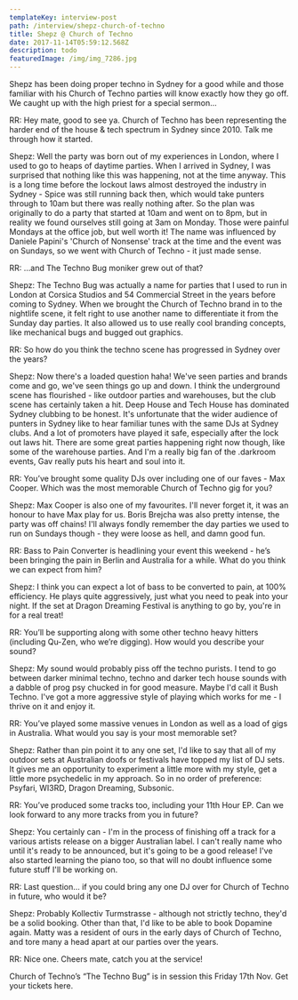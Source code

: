 ```yaml
---
templateKey: interview-post
path: /interview/shepz-church-of-techno
title: Shepz @ Church of Techno
date: 2017-11-14T05:59:12.568Z
description: todo
featuredImage: /img/img_7286.jpg
---
```


Shepz has been doing proper techno in Sydney for a good while and those familiar with his Church of Techno parties will know exactly how they go off. We caught up with the high priest for a special sermon...

RR: Hey mate, good to see ya. Church of Techno has been representing the harder end of the house & tech spectrum in Sydney since 2010. Talk me through how it started.

Shepz: Well the party was born out of my experiences in London, where I used to go to heaps of daytime parties. When I arrived in Sydney, I was surprised that nothing like this was happening, not at the time anyway. This is a long time before the lockout laws almost destroyed the industry in Sydney - Spice was still running back then, which would take punters through to 10am but there was really nothing after. So the plan was originally to do a party that started at 10am and went on to 8pm, but in reality we found ourselves still going at 3am on Monday. Those were painful Mondays at the office job, but well worth it! The name was influenced by Daniele Papini's 'Church of Nonsense' track at the time and the event was on Sundays, so we went with Church of Techno - it just made sense.

RR: …and The Techno Bug moniker grew out of that?

Shepz: The Techno Bug was actually a name for parties that I used to run in London at Corsica Studios and 54 Commercial Street in the years before coming to Sydney. When we brought the Church of Techno brand in to the nightlife scene, it felt right to use another name to differentiate it from the Sunday day parties. It also allowed us to use really cool branding concepts, like mechanical bugs and bugged out graphics.

RR: So how do you think the techno scene has progressed in Sydney over the years?

Shepz: Now there's a loaded question haha! We've seen parties and brands come and go, we've seen things go up and down. I think the underground scene has flourished - like outdoor parties and warehouses, but the club scene has certainly taken a hit. Deep House and Tech House has dominated Sydney clubbing to be honest. It's unfortunate that the wider audience of punters in Sydney like to hear familiar tunes with the same DJs at Sydney clubs. And a lot of promoters have played it safe, especially after the lock out laws hit. There are some great parties happening right now though, like some of the warehouse parties. And I'm a really big fan of the .darkroom events, Gav really puts his heart and soul into it.

RR: You’ve brought some quality DJs over including one of our faves - Max Cooper. Which was the most memorable Church of Techno gig for you?

Shepz: Max Cooper is also one of my favourites. I'll never forget it, it was an honour to have Max play for us. Boris Brejcha was also pretty intense, the party was off chains! I'll always fondly remember the day parties we used to run on Sundays though - they were loose as hell, and damn good fun.

RR: Bass to Pain Converter is headlining your event this weekend - he’s been bringing the pain in Berlin and Australia for a while. What do you think we can expect from him?

Shepz: I think you can expect a lot of bass to be converted to pain, at 100% efficiency. He plays quite aggressively, just what you need to peak into your night. If the set at Dragon Dreaming Festival is anything to go by, you're in for a real treat!

RR: You’ll be supporting along with some other techno heavy hitters (including Qu-Zen, who we’re digging). How would you describe your sound?

Shepz: My sound would probably piss off the techno purists. I tend to go between darker minimal techno, techno and darker tech house sounds with a dabble of prog psy chucked in for good measure. Maybe I'd call it Bush Techno. I've got a more aggressive style of playing which works for me - I thrive on it and enjoy it.

RR: You’ve played some massive venues in London as well as a load of gigs in Australia. What would you say is your most memorable set?

Shepz: Rather than pin point it to any one set, I'd like to say that all of my outdoor sets at Australian doofs or festivals have topped my list of DJ sets. It gives me an opportunity to experiment a little more with my style, get a little more psychedelic in my approach. So in no order of preference: Psyfari, WI3RD, Dragon Dreaming, Subsonic.

RR: You’ve produced some tracks too, including your 11th Hour EP. Can we look forward to any more tracks from you in future?

Shepz: You certainly can - I'm in the process of finishing off a track for a various artists release on a bigger Australian label. I can't really name who until it's ready to be announced, but it's going to be a good release! I've also started learning the piano too, so that will no doubt influence some future stuff I'll be working on.

RR: Last question... if you could bring any one DJ over for Church of Techno in future, who would it be?

Shepz: Probably Kollectiv Turmstrasse - although not strictly techno, they'd be a solid booking. Other than that, I'd like to be able to book Dopamine again. Matty was a resident of ours in the early days of Church of Techno, and tore many a head apart at our parties over the years.

RR: Nice one. Cheers mate, catch you at the service!

Church of Techno’s “The Techno Bug” is in session this Friday 17th Nov. Get your tickets here.
